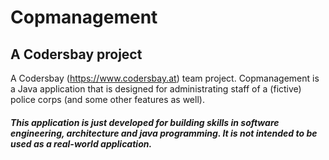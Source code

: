 # Copmanagement

## A Codersbay project

A Codersbay (https://www.codersbay.at) team project.
Copmanagement is a Java application that is designed for administrating staff of a (fictive) police corps (and some other features as well).

##### This application is just developed for building skills in software engineering, architecture and java programming. It is not intended to be used as a real-world application.
